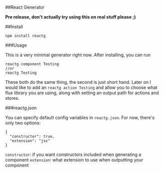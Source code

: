 ##React Generator

**Pre release, don't actually try using this on real stuff please ;)**

##Install

	npm install reactg

###Usage

This is a very minimal generator right now. After installing, you can run

	reactg component Testing
	//or
	reactg Testing

These both do the same thing, the second is just short hand. Later on I would like to add
an `reactg action Testing` and allow you to choose what flux library you are using, along with
setting an output path for actions and stores. 

###reactg.json

You can specify default config variables in `reactg.json`. For now, there's only two options:

	{
	  "constructor": true,
	  "extension": "jsx"
	}

`constructor`: if you want constructors included when generating a component
`extension`: what extension to use when outputting your component